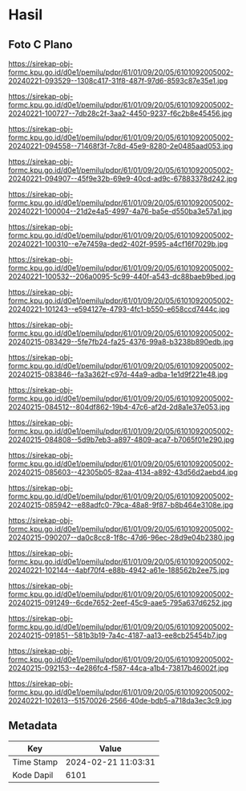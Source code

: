 # Hasil

## Foto C Plano

https://sirekap-obj-formc.kpu.go.id/d0e1/pemilu/pdpr/61/01/09/20/05/6101092005002-20240221-093529--1308c417-31f8-487f-97d6-8593c87e35e1.jpg

https://sirekap-obj-formc.kpu.go.id/d0e1/pemilu/pdpr/61/01/09/20/05/6101092005002-20240221-100727--7db28c2f-3aa2-4450-9237-f6c2b8e45456.jpg

https://sirekap-obj-formc.kpu.go.id/d0e1/pemilu/pdpr/61/01/09/20/05/6101092005002-20240221-094558--71468f3f-7c8d-45e9-8280-2e0485aad053.jpg

https://sirekap-obj-formc.kpu.go.id/d0e1/pemilu/pdpr/61/01/09/20/05/6101092005002-20240221-094907--45f9e32b-69e9-40cd-ad9c-67883378d242.jpg

https://sirekap-obj-formc.kpu.go.id/d0e1/pemilu/pdpr/61/01/09/20/05/6101092005002-20240221-100004--21d2e4a5-4997-4a76-ba5e-d550ba3e57a1.jpg

https://sirekap-obj-formc.kpu.go.id/d0e1/pemilu/pdpr/61/01/09/20/05/6101092005002-20240221-100310--e7e7459a-ded2-402f-9595-a4cf16f7029b.jpg

https://sirekap-obj-formc.kpu.go.id/d0e1/pemilu/pdpr/61/01/09/20/05/6101092005002-20240221-100532--206a0095-5c99-440f-a543-dc88baeb9bed.jpg

https://sirekap-obj-formc.kpu.go.id/d0e1/pemilu/pdpr/61/01/09/20/05/6101092005002-20240221-101243--e594127e-4793-4fc1-b550-e658ccd7444c.jpg

https://sirekap-obj-formc.kpu.go.id/d0e1/pemilu/pdpr/61/01/09/20/05/6101092005002-20240215-083429--5fe7fb24-fa25-4376-99a8-b3238b890edb.jpg

https://sirekap-obj-formc.kpu.go.id/d0e1/pemilu/pdpr/61/01/09/20/05/6101092005002-20240215-083846--fa3a362f-c97d-44a9-adba-1e1d9f221e48.jpg

https://sirekap-obj-formc.kpu.go.id/d0e1/pemilu/pdpr/61/01/09/20/05/6101092005002-20240215-084512--804df862-19b4-47c6-af2d-2d8a1e37e053.jpg

https://sirekap-obj-formc.kpu.go.id/d0e1/pemilu/pdpr/61/01/09/20/05/6101092005002-20240215-084808--5d9b7eb3-a897-4809-aca7-b7065f01e290.jpg

https://sirekap-obj-formc.kpu.go.id/d0e1/pemilu/pdpr/61/01/09/20/05/6101092005002-20240215-085603--42305b05-82aa-4134-a892-43d56d2aebd4.jpg

https://sirekap-obj-formc.kpu.go.id/d0e1/pemilu/pdpr/61/01/09/20/05/6101092005002-20240215-085942--e88adfc0-79ca-48a8-9f87-b8b464e3108e.jpg

https://sirekap-obj-formc.kpu.go.id/d0e1/pemilu/pdpr/61/01/09/20/05/6101092005002-20240215-090207--da0c8cc8-1f8c-47d6-96ec-28d9e04b2380.jpg

https://sirekap-obj-formc.kpu.go.id/d0e1/pemilu/pdpr/61/01/09/20/05/6101092005002-20240221-102144--4abf70f4-e88b-4942-a61e-188562b2ee75.jpg

https://sirekap-obj-formc.kpu.go.id/d0e1/pemilu/pdpr/61/01/09/20/05/6101092005002-20240215-091249--6cde7652-2eef-45c9-aae5-795a637d6252.jpg

https://sirekap-obj-formc.kpu.go.id/d0e1/pemilu/pdpr/61/01/09/20/05/6101092005002-20240215-091851--581b3b19-7a4c-4187-aa13-ee8cb25454b7.jpg

https://sirekap-obj-formc.kpu.go.id/d0e1/pemilu/pdpr/61/01/09/20/05/6101092005002-20240215-092153--4e286fc4-f587-44ca-a1b4-73817b46002f.jpg

https://sirekap-obj-formc.kpu.go.id/d0e1/pemilu/pdpr/61/01/09/20/05/6101092005002-20240221-102613--51570026-2566-40de-bdb5-a718da3ec3c9.jpg


## Metadata

| Key        | Value               |
| ---------- | ------------------- |
| Time Stamp | 2024-02-21 11:03:31 |
| Kode Dapil | 6101                |



